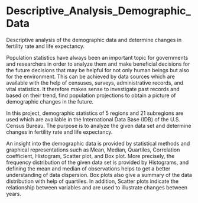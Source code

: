 # Descriptive_Analysis_Demographic_Data
Descriptive analysis of the demographic data and determine changes in fertility rate and life expectancy.

Population statistics have always been an important topic for governments and researchers
in order to analyze them and make beneficial decisions for the future decisions
that may be helpful for not only human beings but also for the environment. This
can be achieved by data sources which are available with the help of censuses, surveys,
administrative records, and vital statistics. It therefore makes sense to
investigate past records and based on their trend, find population projections to obtain
a picture of demographic changes in the future.

In this project, demographic statistics of 5 regions and 21 subregions are used which
are available in the International Data Base (IDB) of the U.S. Census Bureau. The
purpose is to analyze the given data set and determine changes in fertility rate and life
expectancy.

An insight into the demographic data is provided by statistical methods and graphical
representations such as Mean, Median, Quartiles, Correlation coefficient, Histogram,
Scatter plot, and Box plot. More precisely, the frequency distribution of the given data
set is provided by Histograms, and defining the mean and median of observations helps to
get a better understanding of data dispersion. Box plots also give a summary of the data
distribution with help of quartiles. In addition, Scatter plots indicate the relationship
between variables and are used to illustrate changes between years.
